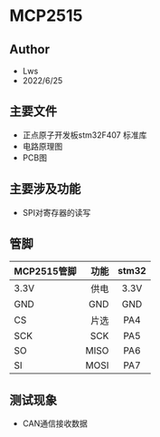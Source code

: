 # MCP2515

## Author
* Lws
* 2022/6/25

## 主要文件
* 正点原子开发板stm32F407 标准库
* 电路原理图
* PCB图


## 主要涉及功能
* SPI对寄存器的读写

## 管脚
|   MCP2515管脚    | 功能  |  stm32  |
|:-----------|--------:|:------:|
|    3.3V     | 供电      | 3.3V |
|    GND     | GND      | GND |
|    CS     | 片选     | PA4 |
|    SCK     | SCK    | PA5|
|    SO     | MISO    | PA6 |
|    SI     | MOSI    | PA7 |

## 测试现象
* CAN通信接收数据

